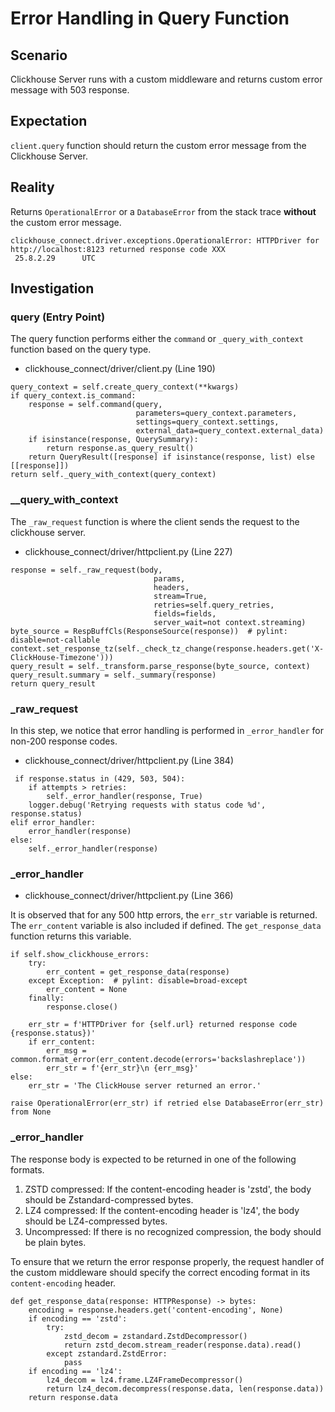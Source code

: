 # Error Handling in Query Function

## Scenario
Clickhouse Server runs with a custom middleware and returns custom error message with 503 response.

## Expectation
`client.query` function should return the custom error message from the Clickhouse Server.

## Reality
Returns `OperationalError` or a `DatabaseError` from the stack trace **without** the custom error message.
```
clickhouse_connect.driver.exceptions.OperationalError: HTTPDriver for http://localhost:8123 returned response code XXX
 25.8.2.29      UTC
```

## Investigation 
### query (Entry Point)
The query function performs either the `command` or `_query_with_context` function based on the query type.

- clickhouse_connect/driver/client.py (Line 190)
```
query_context = self.create_query_context(**kwargs)
if query_context.is_command:
    response = self.command(query,
                            parameters=query_context.parameters,
                            settings=query_context.settings,
                            external_data=query_context.external_data)
    if isinstance(response, QuerySummary):
        return response.as_query_result()
    return QueryResult([response] if isinstance(response, list) else [[response]])
return self._query_with_context(query_context)
```

### __query_with_context
The `_raw_request` function is where the client sends the request to the clickhouse server.
- clickhouse_connect/driver/httpclient.py (Line 227)
```
response = self._raw_request(body,
                                params,
                                headers,
                                stream=True,
                                retries=self.query_retries,
                                fields=fields,
                                server_wait=not context.streaming)
byte_source = RespBuffCls(ResponseSource(response))  # pylint: disable=not-callable
context.set_response_tz(self._check_tz_change(response.headers.get('X-ClickHouse-Timezone')))
query_result = self._transform.parse_response(byte_source, context)
query_result.summary = self._summary(response)
return query_result
```

### _raw_request
In this step, we notice that error handling is performed in `_error_handler` for non-200 response codes.

- clickhouse_connect/driver/httpclient.py (Line 384)
```
 if response.status in (429, 503, 504):
    if attempts > retries:
        self._error_handler(response, True)
    logger.debug('Retrying requests with status code %d', response.status)
elif error_handler:
    error_handler(response)
else:
    self._error_handler(response)
```
### _error_handler
- clickhouse_connect/driver/httpclient.py (Line 366)

It is observed that for any 500 http errors, the `err_str` variable is returned.
The `err_content` variable is also included if defined. The `get_response_data` function returns this variable.

```
if self.show_clickhouse_errors:
    try:
        err_content = get_response_data(response)
    except Exception:  # pylint: disable=broad-except
        err_content = None
    finally:
        response.close()

    err_str = f'HTTPDriver for {self.url} returned response code {response.status})'
    if err_content:
        err_msg = common.format_error(err_content.decode(errors='backslashreplace'))
        err_str = f'{err_str}\n {err_msg}'
else:
    err_str = 'The ClickHouse server returned an error.'

raise OperationalError(err_str) if retried else DatabaseError(err_str) from None
```

### _error_handler
The response body is expected to be returned in one of the following formats.

1. ZSTD compressed: If the content-encoding header is 'zstd', the body should be Zstandard-compressed bytes.
2. LZ4 compressed: If the content-encoding header is 'lz4', the body should be LZ4-compressed bytes.
3. Uncompressed: If there is no recognized compression, the body should be plain bytes.

To ensure that we return the error response properly, the request handler of the custom middleware should specify the 
correct encoding format in its `content-encoding` header.

```
def get_response_data(response: HTTPResponse) -> bytes:
    encoding = response.headers.get('content-encoding', None)
    if encoding == 'zstd':
        try:
            zstd_decom = zstandard.ZstdDecompressor()
            return zstd_decom.stream_reader(response.data).read()
        except zstandard.ZstdError:
            pass
    if encoding == 'lz4':
        lz4_decom = lz4.frame.LZ4FrameDecompressor()
        return lz4_decom.decompress(response.data, len(response.data))
    return response.data
```

